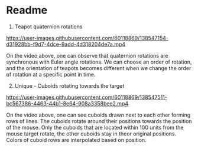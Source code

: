 # Readme

1. Teapot quaternion rotations

https://user-images.githubusercontent.com/60118869/138547154-d31928bb-f9d7-4dce-9add-4d318204de7a.mp4

On the video above, one can observe that quaternion rotations are synchronous with Euler angle rotations. We can choose an order of rotation, and the orientation of teapots becomes different when we change the order of rotation at a specific point in time.

2. Unique - Cuboids rotating towards the target

https://user-images.githubusercontent.com/60118869/138547511-bc567386-4463-44b1-8e64-908a3358bee2.mp4

On the video above, one can see cuboids drawn next to each other forming rows of lines. The cuboids rotate around their positions towards the position of the mouse. Only the cuboids that are located within 100 units from the mouse target rotate, the other cuboids stay in theor original positions. Colors of cuboid rows are interpolated based on position.


